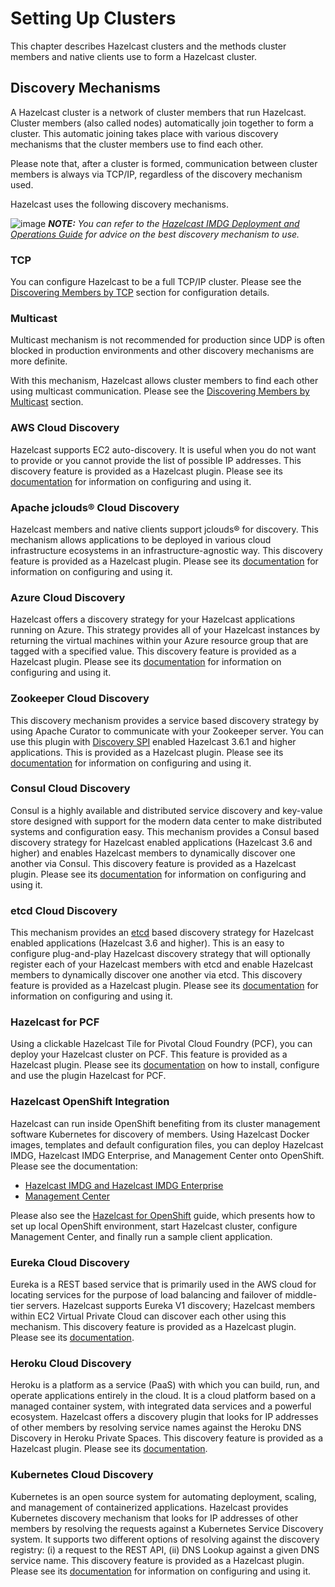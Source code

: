 
# Setting Up Clusters

This chapter describes Hazelcast clusters and the methods cluster members and native clients use to form a Hazelcast cluster. 

## Discovery Mechanisms

A Hazelcast cluster is a network of cluster members that run Hazelcast. Cluster members (also called nodes) automatically join together to form a cluster. This automatic joining takes place with various discovery mechanisms that the cluster members use to find each other.

Please note that, after a cluster is formed, communication between cluster members is always via TCP/IP, regardless of the discovery mechanism used.

Hazelcast uses the following discovery mechanisms.

![image](images/NoteSmall.jpg) ***NOTE:*** *You can refer to the [Hazelcast IMDG Deployment and Operations Guide](https://hazelcast.com/resources/hazelcast-deployment-operations-guide/) for advice on the best discovery mechanism to use.*


### TCP

You can configure Hazelcast to be a full TCP/IP cluster. Please see the [Discovering Members by TCP](#discovering-members-by-tcp) section for configuration details.

### Multicast

Multicast mechanism is not recommended for production since UDP is often blocked in production environments and other discovery mechanisms are more definite.

With this mechanism, Hazelcast allows cluster members to find each other using multicast communication. Please see the [Discovering Members by Multicast](#discovering-members-by-multicast) section.

### AWS Cloud Discovery

Hazelcast supports EC2 auto-discovery. It is useful when you do not want to provide or you cannot provide the list of possible IP addresses. This discovery feature is provided as a Hazelcast plugin. Please see its [documentation](https://github.com/hazelcast/hazelcast-aws/blob/master/README.md) for information on configuring and using it.

### Apache jclouds® Cloud Discovery

Hazelcast members and native clients support jclouds® for discovery. This mechanism allows applications to be deployed in various cloud infrastructure ecosystems in an infrastructure-agnostic way. This discovery feature is provided as a Hazelcast plugin. Please see its [documentation](https://github.com/hazelcast/hazelcast-jclouds/blob/master/README.md) for information on configuring and using it.

### Azure Cloud Discovery

Hazelcast offers a discovery strategy for your Hazelcast applications running on Azure. This strategy provides all of your Hazelcast instances by returning the virtual machines within your Azure resource group that are tagged with a specified value. This discovery feature is provided as a Hazelcast plugin. Please see its [documentation](https://github.com/hazelcast/hazelcast-azure/blob/master/README.md) for information on configuring and using it.

### Zookeeper Cloud Discovery

This discovery mechanism provides a service based discovery strategy by using Apache Curator to communicate with your Zookeeper server. You can use this plugin with [Discovery SPI](#discovery-spi) enabled Hazelcast 3.6.1 and higher applications. This is provided as a Hazelcast plugin. Please see its [documentation](https://github.com/hazelcast/hazelcast-zookeeper/blob/master/README.md) for information on configuring and using it.

### Consul Cloud Discovery

Consul is a highly available and distributed service discovery and key-value store designed with support for the modern data center to make distributed systems and configuration easy. This mechanism provides a Consul based discovery strategy for Hazelcast enabled applications (Hazelcast 3.6 and higher) and enables Hazelcast members to dynamically discover one another via Consul. This discovery feature is provided as a Hazelcast plugin. Please see its [documentation](https://github.com/bitsofinfo/hazelcast-consul-discovery-spi) for information on configuring and using it.

### etcd Cloud Discovery

This mechanism provides an [etcd](https://coreos.com/etcd/) based discovery strategy for Hazelcast enabled applications (Hazelcast 3.6 and higher). This is an easy to configure plug-and-play Hazelcast discovery strategy that will optionally register each of your Hazelcast members with etcd and enable Hazelcast members to dynamically discover one another via etcd. This discovery feature is provided as a Hazelcast plugin. Please see its [documentation](https://github.com/bitsofinfo/hazelcast-etcd-discovery-spi/blob/master/README.md) for information on configuring and using it.

### Hazelcast for PCF

Using a clickable Hazelcast Tile for Pivotal Cloud Foundry (PCF), you can deploy your Hazelcast cluster on PCF. This feature is provided as a Hazelcast plugin. Please see its [documentation](https://docs.pivotal.io/partners/hazelcast/index.html) on how to install, configure and use the plugin Hazelcast for PCF.

### Hazelcast OpenShift Integration

Hazelcast can run inside OpenShift benefiting from its cluster management software Kubernetes for discovery of members. Using Hazelcast Docker images, templates and default configuration files, you can deploy Hazelcast IMDG, Hazelcast IMDG Enterprise, and Management Center onto OpenShift. Please see the documentation:
* [Hazelcast IMDG and Hazelcast IMDG Enterprise](https://github.com/hazelcast/hazelcast-openshift)
* [Management Center](https://github.com/hazelcast/management-center-openshift)

Please also see the [Hazelcast for OpenShift](https://github.com/hazelcast/hazelcast-code-samples/tree/master/hazelcast-integration/openshift) guide, which presents how to set up local OpenShift environment, start Hazelcast cluster, configure Management Center, and finally run a sample client application.

### Eureka Cloud Discovery

Eureka is a REST based service that is primarily used in the AWS cloud for locating services for the purpose of load balancing and failover of middle-tier servers. Hazelcast supports Eureka V1 discovery; Hazelcast members within EC2 Virtual Private Cloud can discover each other using this mechanism. This discovery feature is provided as a Hazelcast plugin. Please see its [documentation](https://github.com/hazelcast/hazelcast-eureka).

### Heroku Cloud Discovery

Heroku is a platform as a service (PaaS) with which you can build, run, and operate applications entirely in the cloud. It is a cloud platform based on a managed container system, with integrated data services and a powerful ecosystem. Hazelcast offers a discovery plugin that looks for IP addresses of other members by resolving service names against the Heroku DNS Discovery in Heroku Private Spaces. This discovery feature is provided as a Hazelcast plugin. Please see its [documentation](https://github.com/jkutner/hazelcast-heroku-discovery/blob/master/README.md).

### Kubernetes Cloud Discovery

Kubernetes is an open source system for automating deployment, scaling, and management of containerized applications. Hazelcast provides Kubernetes discovery mechanism that looks for IP addresses of other members by resolving the requests against a Kubernetes Service Discovery system. It supports two different options of resolving against the discovery registry: (i) a request to the REST API, (ii) DNS Lookup against a given DNS service name. This discovery feature is provided as a Hazelcast plugin. Please see its [documentation](https://github.com/hazelcast/hazelcast-kubernetes/blob/master/README.adoc) for information on configuring and using it.
